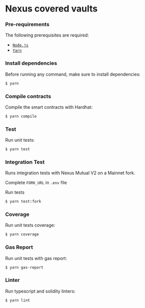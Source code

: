 # Nexus covered vaults

### Pre-requirements

The following prerequisites are required:

- [`Node.js`](https://nodejs.org/es/)
- [`Yarn`](https://yarnpkg.com/)

### Install dependencies

Before running any command, make sure to install dependencies:

```sh
$ yarn
```

### Compile contracts

Compile the smart contracts with Hardhat:

```sh
$ yarn compile
```

### Test

Run unit tests:

```sh
$ yarn test
```

### Integration Test

Runs integration tests with Nexus Mutual V2 on a Mainnet fork.

Complete `FORK_URL` in `.env` file

Run tests
```sh
$ yarn test:fork
```

### Coverage

Run unit tests coverage:

```sh
$ yarn coverage
```

### Gas Report

Run unit tests with gas report:

```sh
$ yarn gas-report
```

### Linter

Run typescript and solidity linters:

```sh
$ yarn lint
```
